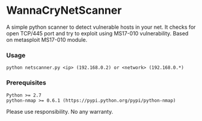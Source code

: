 # WannaCryNetScanner
A simple python scanner to detect vulnerable hosts in your net. It checks for open TCP/445 port and try to exploit using MS17-010 vulnerability. 
Based on metasploit MS17-010 module.

### Usage
```
python netscanner.py <ip> (192.168.0.2) or <network> (192.168.0.*)
```

### Prerequisites
```
Python >= 2.7
python-nmap >= 0.6.1 (https://pypi.python.org/pypi/python-nmap)
```

Please use responsibility. No any warranty.


